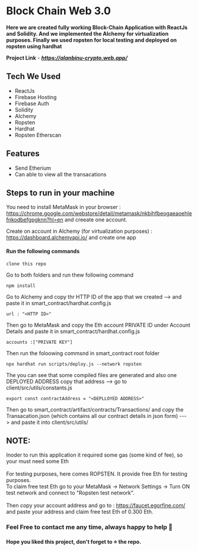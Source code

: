 
# Block Chain Web 3.0

**Here we are created fully working Block-Chain Application with ReactJs and Solidity. And we implemented the Alchemy for virtualization purposes. Finally we used ropsten for local testing and deployed on ropsten using hardhat**

**Project Link** - ***https://alanbinu-crypto.web.app/***

## Tech We Used

- ReactJs
- Firebase Hosting
- Firebase Auth
- Solidity
- Alchemy
- Ropsten
- Hardhat
- Ropsten Etherscan

## Features

- Send Etherium
- Can able to view all the transacations

## Steps to run in your machine

You need to install MetaMask in your browser  :  https://chrome.google.com/webstore/detail/metamask/nkbihfbeogaeaoehlefnkodbefgpgknn?hl=en  and creeate one account.

Create on account in Alchemy (for virtualization purposes) : https://dashboard.alchemyapi.io/ and create one app


#### Run the following commands
```
clone this repo
```
Go to both folders and run thew following command

```
npm install
```
Go to Alchemy and copy thr HTTP ID of the app that we created --> and paste it in smart_contract/hardhat.config.js
```
url : "<HTTP ID>"
```

Then go to MetaMask and copy the Eth account PRIVATE ID under Account Details and paste it in smart_contract/hardhat.config.js
```
accounts :["PRIVATE KEY"]
```

Then run the foloowing commsnd in smart_contract root folder

```
npx hardhat run scripts/deploy.js --network ropsten
```

The you can see that some compiled files are generated and also one DEPLOYED ADDRESS copy that address --> go to client/src/utils/constants.js
```
export const contractAddress = "<DEPLLOYED ADDRESS>"
```

Then go to smart_contract/artifact/contracts/Transactions/ and copy the Transacation.json (which contains all our contract details in json form) ---> and paste it into client/src/utils/

## NOTE:<br>

Inoder to run this application it required some gas (some kind of fee), so your must need some Eth<br><br>
For testing purposes, here comes ROPSTEN. It provide free Eth for testing purposes.<br>
To claim free test Eth go to your MetaMask -> Network Settings -> Turn ON test network and connect to "Ropsten test network".<br><br>
Then copy your account address and go to : https://faucet.egorfine.com/ and paste your address and claim free test Eth of 0.300 Eth.<br>

### Feel Free to contact me any time, always happy to help 💖

#### Hope you liked this project, don't forget to ⭐ the repo.

